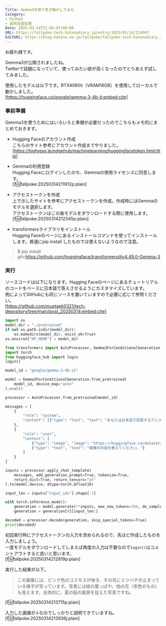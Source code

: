 ```yaml
---
Title: Gemma3を取り急ぎ動かしてみた
Category:
- Python
- 自然言語処理
Date: 2025-03-14T21:45:07+09:00
URL: https://fallpoke-tech.hatenadiary.jp/entry/2025/03/14/214507
EditURL: https://blog.hatena.ne.jp/fallpoke/fallpoke-tech.hatenadiary.jp/atom/entry/6802418398336460075
---
```


お疲れ様です。

Gemma3が公開されましたね。  
Twitterで話題になっていて、使ってみたい欲が高くなったのでとりあえず試してみました。  

使用したモデルは以下です。RTX4060ti（VRAM16GB）を使用してローカルで動かしました。  
[https://huggingface.co/google/gemma-3-4b-it:embed:cite]

### 事前準備
Gemma3を使うためにはいろいろと準備が必要だったのでこちらもメモ的にまとめておきます。 
 
- Hugging Faceのアカウント作成  
こちらのサイト参考にアカウント作成までやりました。  
[https://highreso.jp/edgehub/machinelearning/huggingfacetoken.html:title]  
  
- Gemmaの利用登録  
Hugging Faceにログインしたのち、Gemmaの使用ライセンスに同意します。  
[f:id:fallpoke:20250314211912p:plain]

- アクセストークンを作成  
上で示したサイトを参考にアクセストークンを作成。作成時にはGemmaのモデルを選択します。  
アクセストークンはこの後モデルをダウンロードする際に使用します。  
[f:id:fallpoke:20250314212345p:plain]

- transformersライブラリをインストール  
Hugging Faceのページにあるインストールコマンドを使ってインストールします。普通にpip install したものでは使えないようなので注意。  
> $ pip install git+https://github.com/huggingface/transformers@v4.49.0-Gemma-3

### 実行
ソースコードは以下になります。Hugging Faceのページにあるチュートリアルのコードをベースに日本語で答えさせるようにカスタマイズしています。  
例によってGitHubにも同じソースを置いていますので必要に応じて参照ください。  
[https://github.com/muetaek0321/tech-depository/tree/main/post_20250314:embed:cite]

```python
import os
model_dir = "./pretrained"
if not os.path.isdir(model_dir):
    os.makedirs(model_dir, exist_ok=True)
os.environ["HF_HOME"] = model_dir

from transformers import AutoProcessor, Gemma3ForConditionalGeneration
import torch
from huggingface_hub import login
login()

model_id = "google/gemma-3-4b-it"

model = Gemma3ForConditionalGeneration.from_pretrained(
    model_id, device_map="auto"
).eval()

processor = AutoProcessor.from_pretrained(model_id)

messages = [
    {
        "role": "system",
        "content": [{"type": "text", "text": "あなたは日本語で回答するアシスタントです。"}]
    },
    {
        "role": "user",
        "content": [
            {"type": "image", "image": "https://huggingface.co/datasets/huggingface/documentation-images/resolve/main/bee.jpg"},
            {"type": "text", "text": "画像の内容を教えてください。"}
        ]
    }
]

inputs = processor.apply_chat_template(
    messages, add_generation_prompt=True, tokenize=True,
    return_dict=True, return_tensors="pt"
).to(model.device, dtype=torch.bfloat16)

input_len = inputs["input_ids"].shape[-1]

with torch.inference_mode():
    generation = model.generate(**inputs, max_new_tokens=100, do_sample=False)
    generation = generation[0][input_len:]

decoded = processor.decode(generation, skip_special_tokens=True)
print(decoded)

```

初回実行時にアクセストークンの入力を求められるので、先ほど作成したものを入力しましょう。  
一度モデルをダウンロードしてしまえば再度の入力は不要なので`login()`はコメントアウトすると良いと思います。  
[f:id:fallpoke:20250314212819p:plain]

実行した結果が以下。
> この画像には、ピンク色のコスモスが咲き、その花にミツバチが止まっている様子が写っています。背景には緑の葉っぱや、他の花（赤色のもの）も見えます。全体的に、夏の庭の風景を捉えた写真ですね。

[f:id:fallpoke:20250314213715p:plain]

入力した画像が↓なのでしっかりと説明できていますね。
[f:id:fallpoke:20250314213936j:plain]

